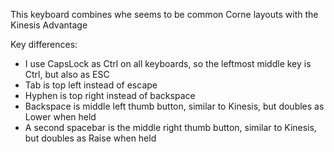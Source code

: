 This keyboard combines whe seems to be common Corne layouts with the Kinesis
Advantage

Key differences:

-   I use CapsLock as Ctrl on all keyboards, so the leftmost middle key is Ctrl,
    but also as ESC
-   Tab is top left instead of escape
-   Hyphen is top right instead of backspace
-   Backspace is middle left thumb button, similar to Kinesis, but doubles as
    Lower when held
-   A second spacebar is the middle right thumb button, similar to Kinesis, but
    doubles as Raise when held
